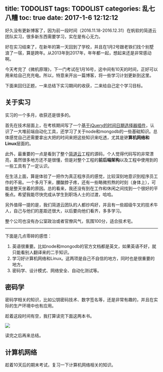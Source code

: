 title: TODOLIST
tags: TODOLIST
categories: 乱七八糟
toc: true
date: 2017-1-6 12:12:12
---

好久没有更新博客了，因为前一段时间（2016.11.18-2016.12.31）在帆软的简道云团队实习，很多新东西需要学习，实在是有心无力。

好在实习结束了，在新年的第一天回到了学校，并且在1月2号跟老铁们找个别墅浪了一宿，算是跨年。从2013年到2017年，年年都一起，想起来还是非常感动啊。

今天考完了《微机原理》，下一门考试在1月16号，这中间有10天的时间，正好可以用来给自己充充电。所以，特意来开出一篇博客，将一些学习计划更新到这里。

下面来回归正题，一来总结下实习期间的收获，二来给自己定个学习目标。

## 关于实习

实习的一个多月，收获还是很多的。

首先在技术层面上，在考核期间写了一个[基于jQuery的时间日期选择器插件](http://www.finedevelop.com:2015/users/hackson/repos/dateselector/browse)，认识了一大堆前端自动化工具，还学习了关于node和mongodb的一些基础知识。总体感觉自己还需要拿出大把的时间来把这些知识来吃透，尤其是**计算机网络和Linux**层面的。

此外，最重要的一点是看到了整个[简道云](www.jiandaoyun.com)工程的源码，个人觉得代码写的非常漂亮，虽然很多地方还不是很懂，但是对整个工程的**前后端架构**以及工程中使用到的一些工具有了一定认识。

在生活上面，算是体验了一把作为真正程序员的感觉，比较深刻地意识到程序员工作的不易。一个多月下来，腰酸脖子疼，还有一些略微煎熬的时刻（身体上），可能是整天坐着的原因。总的看来，我还没有到在工作和休闲之间找到一个很好的平衡点。希望我能尽快完成从学生到职场人士的过渡，哈哈。

另外值得一提的是，我们简道云团队的人都炒鸡好，并且有一些超级牛叉的技术牛人，自己与他们的差距还很大，以后要向他们看齐，多多学习。

整个公司也没有办公室政治或者官僚风气，氛围100分，适合技术宅。

---

下面是几点零碎的感悟：

1. 英语很重要。比如node和mongodb的官方文档都是英文，如果英语不好，就只能看别人翻译来的二手知识。
2. 学习好计算机网络和Linux。这两项是自己不自信的地方，同时也是很重要的地方。
3. 密码学、设计模式、网络安全、自动化测试等。

## 密码学

密码学相关的知识，比如公钥密码技术、数字签名等，还是非常有趣的，并且在实际的生产环境中也有应用。

趁着这段时间有空，我打算读完下面这两本书。

![](http://7xvlvo.com1.z0.glb.clouddn.com/%E5%AF%86%E7%A0%81%E5%AD%A6%E5%9B%BE%E4%B9%A6.jpg)

读完之后再来总结。

## 计算机网络

趁着10天后的期末考试，复习一下计算机网络相关的知识。

